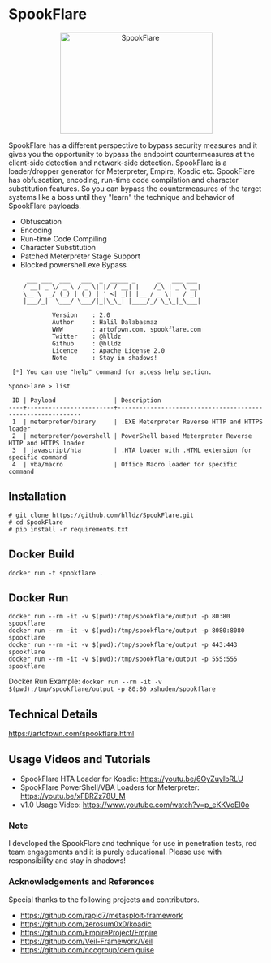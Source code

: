 # SpookFlare


<p align="center"><img src="https://2.bp.blogspot.com/-C3sO1hv77RI/WuyTTuKUqaI/AAAAAAAALEE/DfOeVy73FiEn4o6NTJj3RP6fWbvjVbxtgCLcBGAs/s1600/SpookFlare_1.png" alt="SpookFlare" width="300" height="200"></p>

SpookFlare has a different perspective to bypass security measures and it gives you the opportunity to bypass the endpoint countermeasures at the client-side detection and network-side detection. SpookFlare is a loader/dropper generator for Meterpreter, Empire, Koadic etc. SpookFlare has obfuscation, encoding, run-time code compilation and character substitution features. So you can bypass the countermeasures of the target systems like a boss until they "learn" the technique and behavior of SpookFlare payloads.

* Obfuscation
* Encoding
* Run-time Code Compiling
* Character Substitution
* Patched Meterpreter Stage Support
* Blocked powershell.exe Bypass

```
     ___ ___  ___   ___  _  _____ _      _   ___ ___ 
    / __| _ \/ _ \ / _ \| |/ / __| |    /_\ | _ \ __|
    \__ \  _/ (_) | (_) | ' <| _|| |__ / _ \|   / _| 
    |___/_|  \___/ \___/|_|\_\_| |____/_/ \_\_|_\___|

            Version    : 2.0
            Author     : Halil Dalabasmaz
            WWW        : artofpwn.com, spookflare.com
            Twitter    : @hlldz
            Github     : @hlldz
            Licence    : Apache License 2.0
            Note       : Stay in shadows!

 [*] You can use "help" command for access help section.

SpookFlare > list

 ID | Payload                | Description                                                
----+------------------------+------------------------------------------------------------
 1  | meterpreter/binary     | .EXE Meterpreter Reverse HTTP and HTTPS loader             
 2  | meterpreter/powershell | PowerShell based Meterpreter Reverse HTTP and HTTPS loader 
 3  | javascript/hta         | .HTA loader with .HTML extension for specific command      
 4  | vba/macro              | Office Macro loader for specific command                   

```

## Installation
```
# git clone https://github.com/hlldz/SpookFlare.git
# cd SpookFlare
# pip install -r requirements.txt
```

## Docker Build
```
docker run -t spookflare .
```

## Docker Run
```
docker run --rm -it -v $(pwd):/tmp/spookflare/output -p 80:80 spookflare 
docker run --rm -it -v $(pwd):/tmp/spookflare/output -p 8080:8080 spookflare
docker run --rm -it -v $(pwd):/tmp/spookflare/output -p 443:443 spookflare
docker run --rm -it -v $(pwd):/tmp/spookflare/output -p 555:555 spookflare
```

Docker Run Example: `docker run --rm -it -v $(pwd):/tmp/spookflare/output -p 80:80 xshuden/spookflare`


## Technical Details
https://artofpwn.com/spookflare.html

## Usage Videos and Tutorials
* SpookFlare HTA Loader for Koadic: https://youtu.be/6OyZuyIbRLU
* SpookFlare PowerShell/VBA Loaders for Meterpreter: https://youtu.be/xFBRZz78U_M
* v1.0 Usage Video: https://www.youtube.com/watch?v=p_eKKVoEl0o

### Note
I developed the SpookFlare and technique for use in penetration tests, red team engagements and it is purely educational. Please use with responsibility and stay in shadows!

### Acknowledgements and References
Special thanks to the following projects and contributors.
* https://github.com/rapid7/metasploit-framework
* https://github.com/zerosum0x0/koadic
* https://github.com/EmpireProject/Empire
* https://github.com/Veil-Framework/Veil
* https://github.com/nccgroup/demiguise

